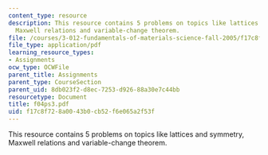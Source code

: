 ```yaml
---
content_type: resource
description: This resource contains 5 problems on topics like lattices and symmetry,
  Maxwell relations and variable-change theorem.
file: /courses/3-012-fundamentals-of-materials-science-fall-2005/f17c8f728a0043b0cb52f6e065a2f53f_f04ps3.pdf
file_type: application/pdf
learning_resource_types:
- Assignments
ocw_type: OCWFile
parent_title: Assignments
parent_type: CourseSection
parent_uid: 8db023f2-d8ec-7253-d926-88a30e7c44bb
resourcetype: Document
title: f04ps3.pdf
uid: f17c8f72-8a00-43b0-cb52-f6e065a2f53f
---
```

This resource contains 5 problems on topics like lattices and symmetry, Maxwell relations and variable-change theorem.


